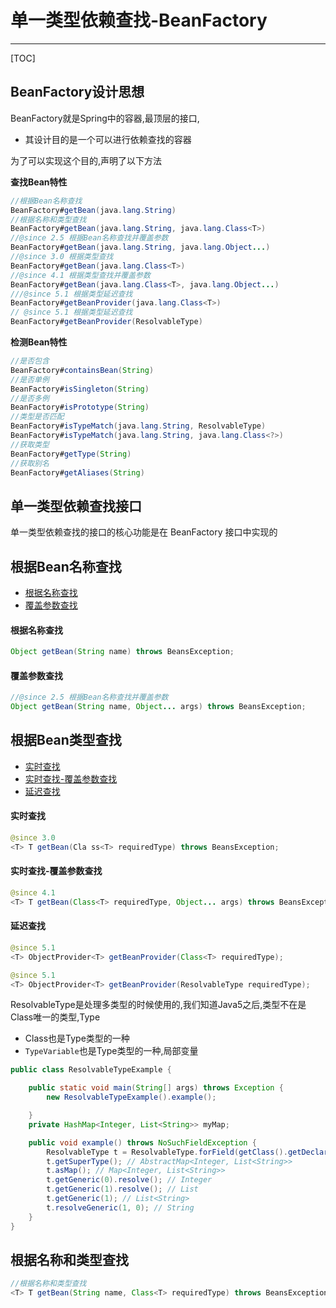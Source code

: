 # 单一类型依赖查找-BeanFactory

---

[TOC]

## BeanFactory设计思想

BeanFactory就是Spring中的容器,最顶层的接口, 

- 其设计目的是一个可以进行依赖查找的容器

为了可以实现这个目的,声明了以下方法

**查找Bean特性**

```java
//根据Bean名称查找
BeanFactory#getBean(java.lang.String)
//根据名称和类型查找
BeanFactory#getBean(java.lang.String, java.lang.Class<T>)
//@since 2.5 根据Bean名称查找并覆盖参数
BeanFactory#getBean(java.lang.String, java.lang.Object...)
//@since 3.0 根据类型查找
BeanFactory#getBean(java.lang.Class<T>)
//@since 4.1 根据类型查找并覆盖参数
BeanFactory#getBean(java.lang.Class<T>, java.lang.Object...)
///@since 5.1 根据类型延迟查找
BeanFactory#getBeanProvider(java.lang.Class<T>)
// @since 5.1 根据类型延迟查找
BeanFactory#getBeanProvider(ResolvableType)
```

**检测Bean特性**

```java
//是否包含
BeanFactory#containsBean(String)
//是否单例
BeanFactory#isSingleton(String)
//是否多例
BeanFactory#isPrototype(String)
//类型是否匹配
BeanFactory#isTypeMatch(java.lang.String, ResolvableType)
BeanFactory#isTypeMatch(java.lang.String, java.lang.Class<?>)
//获取类型
BeanFactory#getType(String)
//获取别名
BeanFactory#getAliases(String)
```

## 单一类型依赖查找接口

单一类型依赖查找的接口的核心功能是在 BeanFactory 接口中实现的

## 根据Bean名称查找

- [根据名称查找](#根据名称查找)
- [覆盖参数查找](#覆盖参数查找)

#### 根据名称查找

```java
Object getBean(String name) throws BeansException;
```

#### 覆盖参数查找

```java
//@since 2.5 根据Bean名称查找并覆盖参数
Object getBean(String name, Object... args) throws BeansException;
```

## 根据Bean类型查找

- [实时查找](#实时查找)
- [实时查找-覆盖参数查找](#实时查找-覆盖参数查找)
- [延迟查找](#延迟查找)

#### 实时查找

```java
@since 3.0
<T> T getBean(Cla ss<T> requiredType) throws BeansException;
```

#### 实时查找-覆盖参数查找

```java
@since 4.1
<T> T getBean(Class<T> requiredType, Object... args) throws BeansException;
```

#### 延迟查找

```java
@since 5.1
<T> ObjectProvider<T> getBeanProvider(Class<T> requiredType);
```

```java
@since 5.1
<T> ObjectProvider<T> getBeanProvider(ResolvableType requiredType);
```

ResolvableType是处理多类型的时候使用的,我们知道Java5之后,类型不在是Class唯一的类型,Type

- Class也是Type类型的一种
- `TypeVariable`也是Type类型的一种,局部变量

```java
public class ResolvableTypeExample {

    public static void main(String[] args) throws Exception {
        new ResolvableTypeExample().example();

    }
    private HashMap<Integer, List<String>> myMap;

    public void example() throws NoSuchFieldException {
        ResolvableType t = ResolvableType.forField(getClass().getDeclaredField("myMap"));
        t.getSuperType(); // AbstractMap<Integer, List<String>>
        t.asMap(); // Map<Integer, List<String>>
        t.getGeneric(0).resolve(); // Integer
        t.getGeneric(1).resolve(); // List
        t.getGeneric(1); // List<String>
        t.resolveGeneric(1, 0); // String
    }
}
```

## 根据名称和类型查找

```java
//根据名称和类型查找
<T> T getBean(String name, Class<T> requiredType) throws BeansException;
```

